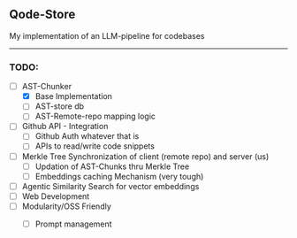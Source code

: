 ## Qode-Store
My implementation of an LLM-pipeline for codebases

------------

### TODO:

 - [ ] AST-Chunker 
	 - [x] Base Implementation
	 - [ ] AST-store db
	 - [ ] AST-Remote-repo mapping logic
 - [ ] Github API - Integration
	 - [ ] Github Auth whatever that is
	 - [ ] APIs to read/write code snippets
 - [ ] Merkle Tree Synchronization of client (remote repo) and server (us)
	 - [ ] Updation of AST-Chunks thru Merkle Tree
  	 - [ ] Embeddings caching Mechanism (very tough)
- [ ] Agentic Similarity Search for vector embeddings
- [ ] Web Development
- [ ] Modularity/OSS Friendly
	- [ ] Prompt management

